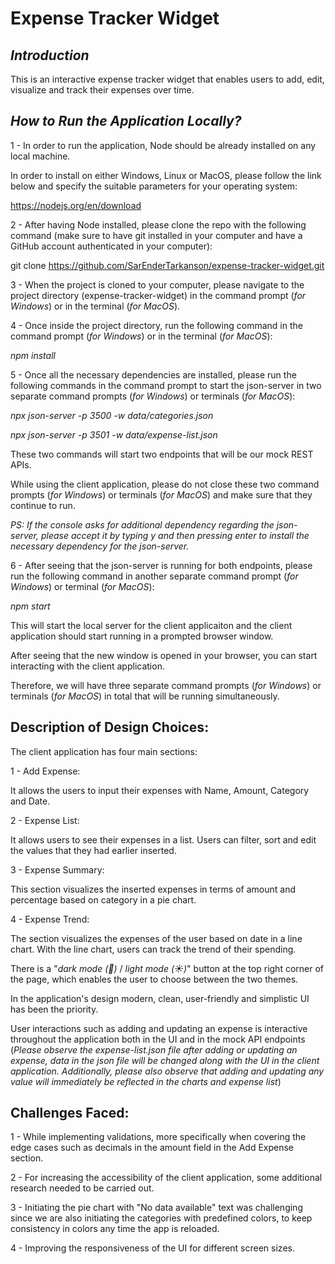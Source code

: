 # Expense Tracker Widget

## *Introduction*

This is an interactive expense tracker widget that enables users to add, edit, visualize and track their expenses over time.

## *How to Run the Application Locally?*

1 - In order to run the application, Node should be already installed on any local machine. 

In order to install on either Windows, Linux or MacOS, please follow the link below and specify the suitable parameters for your operating system:

https://nodejs.org/en/download

2 - After having Node installed, please clone the repo with the following command (make sure to have git installed in your computer and have a GitHub account authenticated in your computer):

git clone https://github.com/SarEnderTarkanson/expense-tracker-widget.git

3 - When the project is cloned to your computer, please navigate to the project directory (expense-tracker-widget) in the command prompt (*for Windows*) or in the terminal (*for MacOS*).

4 - Once inside the project directory, run the following command in the command prompt (*for Windows*) or in the terminal (*for MacOS*):

*npm install*

5 - Once all the necessary dependencies are installed, please run the following commands in the command prompt to start the json-server in two separate command prompts (*for Windows*) or terminals (*for MacOS*):

*npx json-server -p 3500 -w data/categories.json*

*npx json-server -p 3501 -w data/expense-list.json*

These two commands will start two endpoints that will be our mock REST APIs.

While using the client application, please do not close these two command prompts (*for Windows*) or terminals (*for MacOS*) and make sure that they continue to run.

*PS: If the console asks for additional dependency regarding the json-server, please accept it by typing y and then pressing enter to install the necessary dependency for the json-server.*

6 - After seeing that the json-server is running for both endpoints, please run the following command in another separate command prompt (*for Windows*) or terminal (*for MacOS*):

*npm start*

This will start the local server for the client applicaiton and the client application should start running in a prompted browser window.

After seeing that the new window is opened in your browser, you can start interacting with the client application.

Therefore, we will have three separate command prompts (*for Windows*) or terminals (*for MacOS*) in total that will be running simultaneously.

## Description of Design Choices:

The client application has four main sections:

1 - Add Expense:

It allows the users to input their expenses with Name, Amount, Category and Date.

2 - Expense List:

It allows users to see their expenses in a list. Users can filter, sort and edit the values that they had earlier inserted.

3 - Expense Summary:

This section visualizes the inserted expenses in terms of amount and percentage based on category in a pie chart.

4 - Expense Trend:

The section visualizes the expenses of the user based on date in a line chart. With the line chart, users can track the trend of their spending. 

There is a "*dark mode (🌙)* / *light mode (☀️)*" button at the top right corner of the page, which enables the user to choose between the two themes.

In the application's design modern, clean, user-friendly and simplistic UI has been the priority.

User interactions such as adding and updating an expense is interactive throughout the application both in the UI and in the mock API endpoints (*Please observe the expense-list.json file after adding or updating an expense, data in the json file will be changed along with the UI in the client application. Additionally, please also observe that adding and updating any value will immediately be reflected in the charts and expense list*)

## Challenges Faced:

1 - While implementing validations, more specifically when covering the edge cases such as decimals in the amount field in the Add Expense section.

2 - For increasing the accessibility of the client application, some additional research needed to be carried out.

3 - Initiating the pie chart with "No data available" text was challenging since we are also initiating the categories with predefined colors, to keep consistency in colors any time the app is reloaded.

4 - Improving the responsiveness of the UI for different screen sizes.

